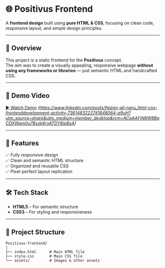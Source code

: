 # 🌐 Positivus Frontend  
A **frontend design** built using **pure HTML & CSS**, focusing on clean code, responsive layout, and simple design principles.  

---

## 📌 Overview  
This project is a static frontend for the **Positivus** concept.  
The aim was to create a visually appealing, responsive webpage **without using any frameworks or libraries** — just semantic HTML and handcrafted CSS.  

---

## 🎥 Demo Video  
[▶ Watch Demo](#) *(https://www.linkedin.com/posts/faizan-ali-naru_html-css-frontenddevelopment-activity-7361483222741848064-a9uH?utm_source=share&utm_medium=member_desktop&rcm=ACoAAFjN6W8BqCDXWqm0u7Bszk6ryATDY8jpBxA)*  

---

## 🚀 Features  
✅ Fully responsive design  
✅ Clean and semantic HTML structure  
✅ Organized and reusable CSS  
✅ Pixel-perfect layout replication  

---

## 🛠️ Tech Stack  
- **HTML5** – For semantic structure  
- **CSS3** – For styling and responsiveness  

---

## 📂 Project Structure  
```plaintext
Positivus-frontend/
│
├── index.html      # Main HTML file
├── style.css       # Main CSS file
└── assets/         # Images & other assets
